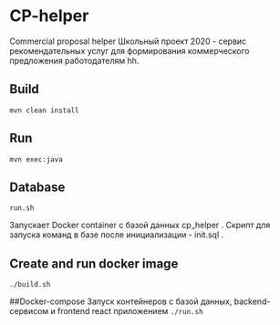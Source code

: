 # CP-helper
Commercial proposal helper
Школьный проект 2020 - сервис рекомендательных услуг для формирования коммерческого предложения работодателям hh.

## Build
`mvn clean install`

## Run
`mvn exec:java`

## Database
`run.sh`

Запускает Docker container с базой данных cp_helper .
Скрипт для запуска команд в базе после инициализации - init.sql .

## Create and run docker image
`./build.sh`

##Docker-compose
Запуск контейнеров с базой данных, backend-сервисом и frontend react приложением
`./run.sh`
